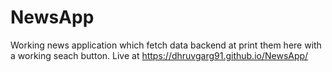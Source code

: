 # NewsApp
Working news application which fetch data backend at print them here with a working seach button.
Live at https://dhruvgarg91.github.io/NewsApp/
